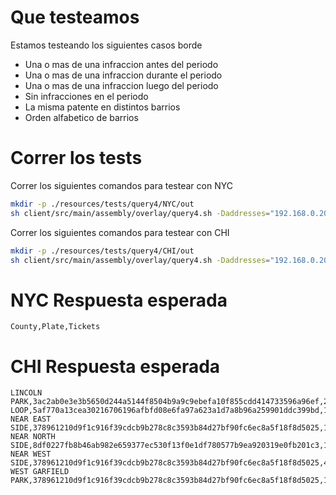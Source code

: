 # Que testeamos
Estamos testeando los siguientes casos borde
- Una o mas de una infraccion antes del periodo
- Una o mas de una infraccion durante el periodo
- Una o mas de una infraccion luego del periodo
- Sin infracciones en el periodo
- La misma patente en distintos barrios
- Orden alfabetico de barrios

# Correr los tests
Correr los siguientes comandos para testear con NYC
```bash
mkdir -p ./resources/tests/query4/NYC/out
sh client/src/main/assembly/overlay/query4.sh -Daddresses="192.168.0.208:5701" -Dcity=NYC -DinPath=./resources/tests/query4/NYC -DoutPath=./resources/tests/query4/NYC/out -Dfrom='01/01/2002' -Dto='01/01/2005'
```
Correr los siguientes comandos para testear con CHI
```bash
mkdir -p ./resources/tests/query4/CHI/out
sh client/src/main/assembly/overlay/query4.sh -Daddresses="192.168.0.208:5701" -Dcity=CHI -DinPath=./resources/tests/query4/CHI -DoutPath=./resources/tests/query4/CHI/out -Dfrom='01/01/2002' -Dto='01/01/2005'
```
# NYC Respuesta esperada
```csv
County,Plate,Tickets
```

# CHI Respuesta esperada
```csv
LINCOLN PARK,3ac2ab0e3e3b5650d244a5144f8504b9a9c9ebefa10f855cdd414733596a96ef,2
LOOP,5af770a13cea30216706196afbfd08e6fa97a623a1d7a8b96a259901ddc399bd,1
NEAR EAST SIDE,378961210d9f1c916f39cdcb9b278c8c3593b84d27bf90fc6ec8a5f18f8d5025,1
NEAR NORTH SIDE,8df0227fb8b46ab982e659377ec530f13f0e1df780577b9ea920319e0fb201c3,1
NEAR WEST SIDE,378961210d9f1c916f39cdcb9b278c8c3593b84d27bf90fc6ec8a5f18f8d5025,4
WEST GARFIELD PARK,378961210d9f1c916f39cdcb9b278c8c3593b84d27bf90fc6ec8a5f18f8d5025,1
```